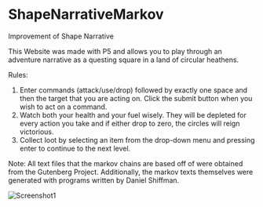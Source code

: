 # ShapeNarrativeMarkov
Improvement of Shape Narrative

This Website was made with P5 and allows you to play through an adventure narrative as a questing square in a land of circular heathens.

Rules:
1. Enter commands (attack/use/drop) followed by exactly one space and then the target that you are acting on. Click the submit button when you wish to act on a command.
1. Watch both your health and your fuel wisely. They will be depleted for every action you take and if either drop to zero, the circles will reign victorious.
1. Collect loot by selecting an item from the drop-down menu and pressing enter to continue to the next level.

Note: All text files that the markov chains are based off of were obtained from the Gutenberg Project.
Additionally, the markov texts themselves were generated with programs written by Daniel Shiffman.

![Screenshot1](screenshot1)
